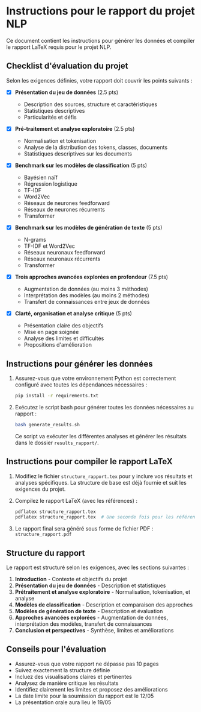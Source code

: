 # Instructions pour le rapport du projet NLP

Ce document contient les instructions pour générer les données et compiler le rapport LaTeX requis pour le projet NLP.

## Checklist d'évaluation du projet

Selon les exigences définies, votre rapport doit couvrir les points suivants :

- [x] **Présentation du jeu de données** (2.5 pts)
  - Description des sources, structure et caractéristiques
  - Statistiques descriptives
  - Particularités et défis

- [x] **Pré-traitement et analyse exploratoire** (2.5 pts)
  - Normalisation et tokenisation
  - Analyse de la distribution des tokens, classes, documents
  - Statistiques descriptives sur les documents

- [x] **Benchmark sur les modèles de classification** (5 pts)
  - Bayésien naïf
  - Régression logistique
  - TF-IDF
  - Word2Vec
  - Réseaux de neurones feedforward
  - Réseaux de neurones récurrents
  - Transformer

- [x] **Benchmark sur les modèles de génération de texte** (5 pts)
  - N-grams
  - TF-IDF et Word2Vec
  - Réseaux neuronaux feedforward
  - Réseaux neuronaux récurrents
  - Transformer

- [x] **Trois approches avancées explorées en profondeur** (7.5 pts)
  - Augmentation de données (au moins 3 méthodes)
  - Interprétation des modèles (au moins 2 méthodes)
  - Transfert de connaissances entre jeux de données

- [x] **Clarté, organisation et analyse critique** (5 pts)
  - Présentation claire des objectifs
  - Mise en page soignée
  - Analyse des limites et difficultés
  - Propositions d'amélioration

## Instructions pour générer les données

1. Assurez-vous que votre environnement Python est correctement configuré avec toutes les dépendances nécessaires :
   ```bash
   pip install -r requirements.txt
   ```

2. Exécutez le script bash pour générer toutes les données nécessaires au rapport :
   ```bash
   bash generate_results.sh
   ```
   Ce script va exécuter les différentes analyses et générer les résultats dans le dossier `results_rapport/`.

## Instructions pour compiler le rapport LaTeX

1. Modifiez le fichier `structure_rapport.tex` pour y inclure vos résultats et analyses spécifiques. La structure de base est déjà fournie et suit les exigences du projet.

2. Compilez le rapport LaTeX (avec les références) :
   ```bash
   pdflatex structure_rapport.tex
   pdflatex structure_rapport.tex  # Une seconde fois pour les références
   ```

3. Le rapport final sera généré sous forme de fichier PDF : `structure_rapport.pdf`

## Structure du rapport

Le rapport est structuré selon les exigences, avec les sections suivantes :

1. **Introduction** - Contexte et objectifs du projet
2. **Présentation du jeu de données** - Description et statistiques
3. **Prétraitement et analyse exploratoire** - Normalisation, tokenisation, et analyse
4. **Modèles de classification** - Description et comparaison des approches
5. **Modèles de génération de texte** - Description et évaluation
6. **Approches avancées explorées** - Augmentation de données, interprétation des modèles, transfert de connaissances
7. **Conclusion et perspectives** - Synthèse, limites et améliorations

## Conseils pour l'évaluation

- Assurez-vous que votre rapport ne dépasse pas 10 pages
- Suivez exactement la structure définie
- Incluez des visualisations claires et pertinentes
- Analysez de manière critique les résultats
- Identifiez clairement les limites et proposez des améliorations
- La date limite pour la soumission du rapport est le 12/05
- La présentation orale aura lieu le 19/05 
